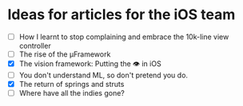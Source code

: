 # Ideas for articles for the iOS team

- [ ] How I learnt to stop complaining and embrace the 10k-line view controller
- [ ] The rise of the μFramework
- [x] The vision framework: Putting the 👁 in iOS
- [ ] You don't understand ML, so don't pretend you do.
- [x] The return of springs and struts
- [ ] Where have all the indies gone?
